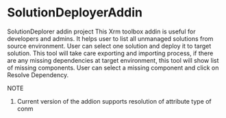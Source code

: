 # SolutionDeployerAddin
SolutionDeplorer addin project
This Xrm toolbox addin is useful for developers and admins. It helps user to list all unmanaged solutions from source environment. User can select one solution and deploy it to target solution.
This tool will take care exporting and importing process, if there are any missing dependencies at target environment, this tool will show list of missing components. User can select a missing component and click on Resolve Dependency.

NOTE
1) Current version of the addion supports resolution of attribute type of conm
